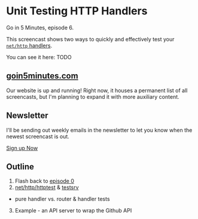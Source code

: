# Unit Testing HTTP Handlers

Go in 5 Minutes, episode 6.

This screencast shows two ways to quickly and effectively test your [`net/http` handlers](https://godoc.org/net/http#Handler).

You can see it here: TODO

## [goin5minutes.com](http://www.goin5minutes.com)

Our website is up and running! Right now, it houses a permanent list of all screencasts, but I'm planning to expand it with more auxiliary content.

## Newsletter

I'll be sending out weekly emails in the newsletter to let you know when the newest screencast is out.

[Sign up Now](http://www.goin5minutes.com/subscribe/index.html)

## Outline

1. Flash back to [episode 0](https://github.com/arschles/go-in-5-minutes/tree/master/episode0)
2. [net/http/httptest](https://godoc.org/net/http/httptest) & [testsrv](https://github.com/arschles/testsrv)
  - pure handler vs. router & handler tests
3. Example - an API server to wrap the Github API
